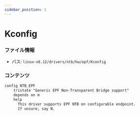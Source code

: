 ```yaml
---
sidebar_position: 1
---
```

# Kconfig

### ファイル情報

- パス: `linux-v6.12/drivers/ntb/hw/epf/Kconfig`

### コンテンツ

```txt
config NTB_EPF
	tristate "Generic EPF Non-Transparent Bridge support"
	depends on m
	help
	  This driver supports EPF NTB on configurable endpoint.
	  If unsure, say N.

```

